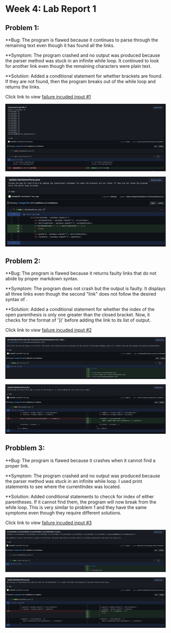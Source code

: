 # Week 4: Lab Report 1

## Problem 1:
**Bug: 
The program is flawed because it continues to parse through the remaining text even though it has found all the links. 

**Symptom:
The program crashed and no output was produced because the parser method was stuck in an infinite while loop. It continued to look for another link even though the remaining characters were plain text.

**Solution:
Added a conditional statement for whether brackets are found. If they are not found, then the program breaks out of the while loop and returns the links.

Click link to view [failure incuded input #1](https://github.com/kneeko97/markdown-parse/blob/main/test-file-2.md)

![ouput](symptom1.png)

![fixed-bug-1](Fix-bug-1.png)

## Problem 2: 
**Bug:
The program is flawed because it returns faulty links that do not abide by proper markdown syntax. 

**Symptom: 
The program does not crash but the output is faulty. It displays all three links even though the second "link"  does not follow the desired syntax of []().

**Solution:
Added a conditional statement for whether the index of the open parenthesis is only one greater than the closed bracket. Now, it checks for the format of '](' before adding the link to its list of output.

Click link to view [failure incuded input #2](https://github.com/kneeko97/markdown-parse/blob/main/test-file-3.md)

![ouput](symptom2.png)

![fixed-bug-2](Fix-bug-2.png)

## Probblem 3: 
**Bug:
The program is flawed because it crashes when it cannot find a proper link.

**Symptom:
The program crashed and no output was produced because the parser method was stuck in an infinite while loop. I used print statements to see where the currentIndex was located.

**Solution:
Added conditional statements to checck for index of either parentheses. If it cannot find them, the program will now break from the while loop. This is very similar to problem 1 and they have the same symptoms even though they require different solutions. 

Click link to view [failure incuded input #3](https://github.com/kneeko97/markdown-parse/blob/main/test-file-4.md)

![ouput](symptom3.png)

![fixed-bug-3](Fix-bug-3.png)